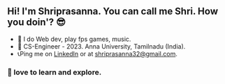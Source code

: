 ## Hi! I'm Shriprasanna. You can call me Shri. How you doin'? :sunglasses:

- :cowboy_hat_face: I do Web dev, play fps games, music.
- 🚀 CS-Engineer - 2023. Anna University, Tamilnadu (India).
- 📞Ping me on <a href="https://www.linkedin.com/in/shriprasanna-b-62aab1208/" traget="_blank">LinkedIn</a> or at <a  href="shriprasanna32@gmail.com">shriprasanna32@gmail.com</a>.

### :metal: love to learn and explore.


<!--
**shrix1/shrix1** is a ✨ _special_ ✨ repository because its `README.md` (this file) appears on your GitHub profile.

Here are some ideas to get you started:

- 🔭 I’m currently working on ...
- 🌱 I’m currently learning ...
- 👯 I’m looking to collaborate on ...
- 🤔 I’m looking for help with ...
- 💬 Ask me about ...
- 📫 How to reach me: ...
- 😄 Pronouns: ...
- ⚡ Fun fact: ...
-->
